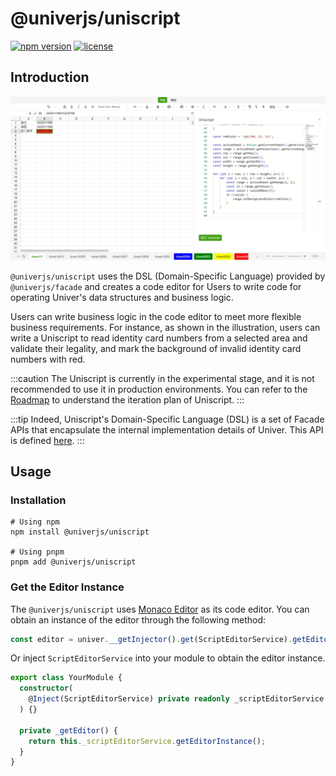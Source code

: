 # @univerjs/uniscript

[![npm version](https://img.shields.io/npm/v/@univerjs/uniscript)](https://npmjs.org/package/@univerjs/uniscript)
[![license](https://img.shields.io/npm/l/@univerjs/uniscript)](https://img.shields.io/npm/l/@univerjs/uniscript)

## Introduction

![](./assets/uniscript.jpeg)

`@univerjs/uniscript` uses the DSL (Domain-Specific Language) provided by `@univerjs/facade` and creates a code editor for Users to write code for operating Univer's data structures and business logic.

Users can write business logic in the code editor to meet more flexible business requirements. For instance, as shown in the illustration, users can write a Uniscript to read identity card numbers from a selected area and validate their legality, and mark the background of invalid identity card numbers with red.

:::caution
The Uniscript is currently in the experimental stage, and it is not recommended to use it in production environments. You can refer to the [Roadmap](https://univer.ai/en-us/guides/roadmap/) to understand the iteration plan of Uniscript.
:::

:::tip
Indeed, Uniscript's Domain-Specific Language (DSL) is a set of Facade APIs that encapsulate the internal implementation details of Univer. This API is defined [here](https://univer.ai/en-us/guides/facade/).
:::

## Usage

### Installation

```shell
# Using npm
npm install @univerjs/uniscript

# Using pnpm
pnpm add @univerjs/uniscript
```

### Get the Editor Instance

The `@univerjs/uniscript` uses [Monaco Editor](https://microsoft.github.io/monaco-editor/) as its code editor. You can obtain an instance of the editor through the following method:

```ts
const editor = univer.__getInjector().get(ScriptEditorService).getEditorInstance();
```

Or inject `ScriptEditorService` into your module to obtain the editor instance.

```ts
export class YourModule {
  constructor(
    @Inject(ScriptEditorService) private readonly _scriptEditorService
  ) {}

  private _getEditor() {
    return this._scriptEditorService.getEditorInstance();
  }
}
```
